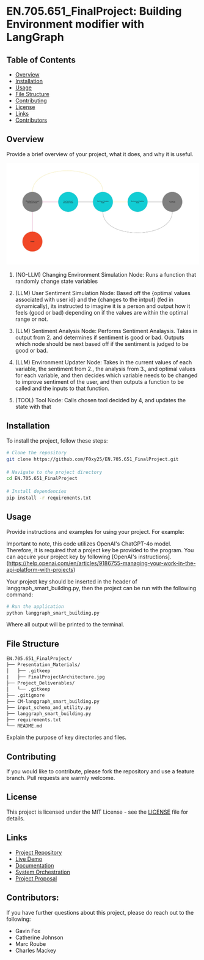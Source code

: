 # EN.705.651_FinalProject: Building Environment modifier with LangGraph


## Table of Contents
- [Overview](#overview)
- [Installation](#installation)
- [Usage](#usage)
- [File Structure](#file-structure)
- [Contributing](#contributing)
- [License](#license)
- [Links](#links)
- [Contributors](#contributors)

## Overview
Provide a brief overview of your project, what it does, and why it is useful.


![Alt text](/Presentation_Materials/FinalProjectArchitecture.jpg)

1. (NO-LLM) Changing Environment Simulation Node:
    Runs a function that randomly change state variables

2. (LLM) User Sentiment Simulation Node: 
    Based off the {optimal values associated with user id} and the {changes to the intput} (fed in dynamically), its instructed to imagine it is a person and output how it feels (good or bad) depending on if the values are within the optimal range or not.

3. (LLM) Sentiment Analysis Node: 
    Performs Sentiment Analaysis. Takes in output from 2. and determines if sentiment is good or bad. Outputs which node should be next based off if the sentiment is judged to be good or bad.

4. (LLM) Environment Updater Node:
    Takes in the current values of each variable, the sentiment from 2., the analysis from 3., and optimal values for each variable, and then decides which variable needs to be changed
    to improve sentiment of the user, and then outputs a function to be called and the inputs to that function.

5. (TOOL) Tool Node:
    Calls chosen tool decided by 4, and updates the state with that


## Installation
To install the project, follow these steps:

```sh
# Clone the repository
git clone https://github.com/F0xy25/EN.705.651_FinalProject.git

# Navigate to the project directory
cd EN.705.651_FinalProject

# Install dependencies
pip install -r requirements.txt
```


## Usage
Provide instructions and examples for using your project. For example:

Important to note, this code utilizes OpenAI's ChatGPT-4o model. Therefore, it is required that a project key be provided to the program. You can aqcuire your project key by following [OpenAI's instructions]. (https://help.openai.com/en/articles/9186755-managing-your-work-in-the-api-platform-with-projects)

Your project key should be inserted in the header of langgraph_smart_building.py, then the project can be run with the following command:

```sh
# Run the application
python langgraph_smart_building.py
```
Where all output will be printed to the terminal. 


## File Structure
```plaintext
EN.705.651_FinalProject/
├── Presentation_Materials/
│   ├── .gitkeep
|   ├── FinalProjectArchitecture.jpg
├── Project_Deliverables/
│   └── .gitkeep
├── .gitignore
├── CM-langgraph_smart_building.py
├── input_schema_and_utility.py
├── langgraph_smart_building.py
├── requirements.txt
└── README.md
```

Explain the purpose of key directories and files.

## Contributing
If you would like to contribute, please fork the repository and use a feature branch. Pull requests are warmly welcome.

## License
This project is licensed under the MIT License - see the [LICENSE](LICENSE) file for details.

## Links
- [Project Repository](https://github.com/your-username/your-repo-name)
- [Live Demo](https://your-live-demo-link.com)
- [Documentation](https://your-documentation-link.com)
- [System Orchestration](https://docs.google.com/drawings/d/1itQ5FZCUh4hbS-R1wBChX8EU8FWujsHUNesk57L5UnE/edit)
- [Project Proposal](https://docs.google.com/document/d/10s2cT2RUXrkkUDlLlY-RqcHuX136EN6bAoMSd-D0xSQ/edit)

## Contributors:

If you have further questions about this project, please do reach out to the following:

- Gavin Fox
- Catherine Johnson
- Marc Roube
- Charles Mackey
